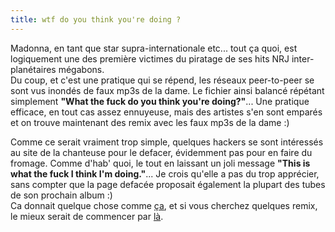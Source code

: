 ```yaml
---
title: wtf do you think you're doing ?
---
```


Madonna, en tant que star supra-internationale etc... tout ça quoi, est
logiquement une des première victimes du piratage de ses hits NRJ inter-
planétaires mégabons.  
Du coup, et c'est une pratique qui se répend, les réseaux peer-to-peer se sont
vus inondés de faux mp3s de la dame. Le fichier ainsi balancé répétant
simplement **"What the fuck do you think you're doing?"**... Une pratique
efficace, en tout cas assez ennuyeuse, mais des artistes s'en sont emparés et
on trouve maintenant des remix avec les faux mp3s de la dame :)

Comme ce serait vraiment trop simple, quelques hackers se sont intéressés au
site de la chanteuse pour le defacer, évidemment pas pour en faire du fromage.
Comme d'hab' quoi, le tout en laissant un joli message **"This is what the
fuck I think I'm doing."**... Je crois qu'elle a pas du trop apprécier, sans
compter que la page defacée proposait également la plupart des tubes de son
prochain album :)  
Ca donnait quelque chose comme
[ça](http://www.thesmokinggun.com/archive/madonnasplash1.html?yhnws), et si
vous cherchez quelques remix, le mieux serait de commencer par
[là](http://www.madgelloland.org/irixx/madonna/index.html).

